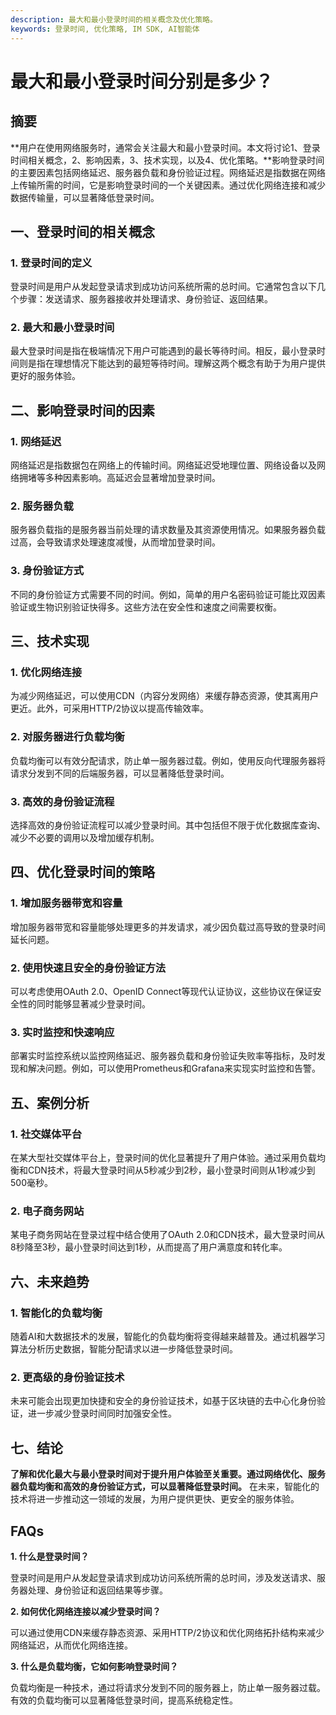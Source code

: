 ```yaml
---
description: 最大和最小登录时间的相关概念及优化策略。
keywords: 登录时间, 优化策略, IM SDK, AI智能体
---
```

# 最大和最小登录时间分别是多少？

## 摘要

**用户在使用网络服务时，通常会关注最大和最小登录时间。本文将讨论1、登录时间相关概念，2、影响因素，3、技术实现，以及4、优化策略。**影响登录时间的主要因素包括网络延迟、服务器负载和身份验证过程。网络延迟是指数据在网络上传输所需的时间，它是影响登录时间的一个关键因素。通过优化网络连接和减少数据传输量，可以显著降低登录时间。

## 一、登录时间的相关概念

### 1. 登录时间的定义

登录时间是用户从发起登录请求到成功访问系统所需的总时间。它通常包含以下几个步骤：发送请求、服务器接收并处理请求、身份验证、返回结果。

### 2. 最大和最小登录时间

最大登录时间是指在极端情况下用户可能遇到的最长等待时间。相反，最小登录时间则是指在理想情况下能达到的最短等待时间。理解这两个概念有助于为用户提供更好的服务体验。

## 二、影响登录时间的因素

### 1. 网络延迟

网络延迟是指数据包在网络上的传输时间。网络延迟受地理位置、网络设备以及网络拥堵等多种因素影响。高延迟会显著增加登录时间。

### 2. 服务器负载

服务器负载指的是服务器当前处理的请求数量及其资源使用情况。如果服务器负载过高，会导致请求处理速度减慢，从而增加登录时间。

### 3. 身份验证方式

不同的身份验证方式需要不同的时间。例如，简单的用户名密码验证可能比双因素验证或生物识别验证快得多。这些方法在安全性和速度之间需要权衡。

## 三、技术实现

### 1. 优化网络连接

为减少网络延迟，可以使用CDN（内容分发网络）来缓存静态资源，使其离用户更近。此外，可采用HTTP/2协议以提高传输效率。

### 2. 对服务器进行负载均衡

负载均衡可以有效分配请求，防止单一服务器过载。例如，使用反向代理服务器将请求分发到不同的后端服务器，可以显著降低登录时间。

### 3. 高效的身份验证流程

选择高效的身份验证流程可以减少登录时间。其中包括但不限于优化数据库查询、减少不必要的调用以及增加缓存机制。

## 四、优化登录时间的策略

### 1. 增加服务器带宽和容量

增加服务器带宽和容量能够处理更多的并发请求，减少因负载过高导致的登录时间延长问题。

### 2. 使用快速且安全的身份验证方法

可以考虑使用OAuth 2.0、OpenID Connect等现代认证协议，这些协议在保证安全性的同时能够显著减少登录时间。

### 3. 实时监控和快速响应

部署实时监控系统以监控网络延迟、服务器负载和身份验证失败率等指标，及时发现和解决问题。例如，可以使用Prometheus和Grafana来实现实时监控和告警。

## 五、案例分析

### 1. 社交媒体平台

在某大型社交媒体平台上，登录时间的优化显著提升了用户体验。通过采用负载均衡和CDN技术，将最大登录时间从5秒减少到2秒，最小登录时间则从1秒减少到500毫秒。

### 2. 电子商务网站

某电子商务网站在登录过程中结合使用了OAuth 2.0和CDN技术，最大登录时间从8秒降至3秒，最小登录时间达到1秒，从而提高了用户满意度和转化率。

## 六、未来趋势

### 1. 智能化的负载均衡

随着AI和大数据技术的发展，智能化的负载均衡将变得越来越普及。通过机器学习算法分析历史数据，智能分配请求以进一步降低登录时间。

### 2. 更高级的身份验证技术

未来可能会出现更加快捷和安全的身份验证技术，如基于区块链的去中心化身份验证，进一步减少登录时间同时加强安全性。

## 七、结论

**了解和优化最大与最小登录时间对于提升用户体验至关重要。通过网络优化、服务器负载均衡和高效的身份验证方式，可以显著降低登录时间。** 在未来，智能化的技术将进一步推动这一领域的发展，为用户提供更快、更安全的服务体验。

## FAQs

**1. 什么是登录时间？**

登录时间是用户从发起登录请求到成功访问系统所需的总时间，涉及发送请求、服务器处理、身份验证和返回结果等步骤。

**2. 如何优化网络连接以减少登录时间？**

可以通过使用CDN来缓存静态资源、采用HTTP/2协议和优化网络拓扑结构来减少网络延迟，从而优化网络连接。

**3. 什么是负载均衡，它如何影响登录时间？**

负载均衡是一种技术，通过将请求分发到不同的服务器上，防止单一服务器过载。有效的负载均衡可以显著降低登录时间，提高系统稳定性。